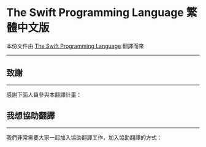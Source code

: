 The Swift Programming Language 繁體中文版
====================================

本份文件由 [The Swift Programming Language](http://developer.apple.com/library/prerelease/ios/documentation/swift/conceptual/swift_programming_language/) 翻譯而來

---

## 致謝 ##
---
感謝下面人員參與本翻譯計畫：


## 我想協助翻譯 ##
---
我們非常需要大家一起加入協助翻譯工作，加入協助翻譯的方式：